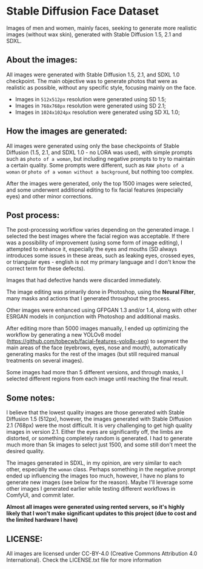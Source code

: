 # Stable Diffusion Face Dataset
Images of men and women, mainly faces, seeking to generate more realistic images (without wax skin), generated with Stable Diffusion 1.5, 2.1 and SDXL.

## About the images:

All images were generated with Stable Diffusion 1.5, 2.1, and SDXL 1.0 checkpoint.
The main objective was to generate photos that were as realistic as possible, without any specific style, focusing mainly on the face.

- Images in `512x512px` resolution were generated using SD 1.5;
- Images in `768x768px` resolution were generated using SD 2.1;
- Images in `1024x1024px` resolution were generated using SD XL 1.0;

## How the images are generated:

All images were generated using only the base checkpoints of Stable Diffusion (1.5, 2.1, and SDXL 1.0 - no LORA was used), with simple prompts such as `photo of a woman`, but including negative prompts to try to maintain a certain quality.
Some prompts were different, such as `RAW photo of a woman` or `photo of a woman without a background`, but nothing too complex.

After the images were generated, only the top 1500 images were selected, and some underwent additional editing to fix facial features (especially eyes) and other minor corrections.

## Post process:

The post-processing workflow varies depending on the generated image. I selected the best images where the facial region was acceptable. If there was a possibility of improvement (using some form of image editing), I attempted to enhance it, especially the eyes and mouths (SD always introduces some issues in these areas, such as leaking eyes, crossed eyes, or triangular eyes - english is not my primary language and I don't know the correct term for these defects).

Images that had defective hands were discarded immediately.

The image editing was primarily done in Photoshop, using the **Neural Filter**, many masks and actions that I generated throughout the process.

Other images were enhanced using GFPGAN 1.3 and/or 1.4, along with other ESRGAN models in conjunction with Photoshop and additional masks.

After editing more than 5000 images manually, I ended up optimizing the workflow by generating a new YOLOv8 model (https://github.com/tobecwb/facial-features-yolo8x-seg) to segment the main areas of the face (eyebrows, eyes, nose and mouth), automatically generating masks for the rest of the images (but still required manual treatments on several images).

Some images had more than 5 different versions, and through masks, I selected different regions from each image until reaching the final result.

## Some notes:

I believe that the lowest quality images are those generated with Stable Diffusion 1.5 (512px), however, the images generated with Stable Diffusion 2.1 (768px) were the most difficult.
It is very challenging to get high quality images in version 2.1. Either the eyes are significantly off, the limbs are distorted, or something completely random is generated.
I had to generate much more than 5k images to select just 1500, and some still don't meet the desired quality.

The images generated in SDXL, in my opinion, are very similar to each other, especially the `woman` class.
Perhaps something in the negative prompt ended up influencing the images too much, however, I have no plans to generate new images (see below for the reason).
Maybe I'll leverage some other images I generated earlier while testing different workflows in ComfyUI, and commit later.

**Almost all images were generated using rented servers, so it's highly likely that I won't make significant updates to this project (due to cost and the limited hardware I have)**

## LICENSE:

All images are licensed under CC-BY-4.0 (Creative Commons Attribution 4.0 International).
Check the LICENSE.txt file for more information